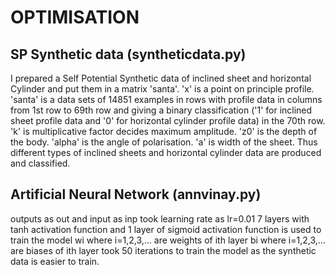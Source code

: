 # OPTIMISATION

SP Synthetic data (syntheticdata.py)
---
   I prepared a Self Potential Synthetic data of inclined sheet and horizontal Cylinder and put them in a matrix 'santa'.
'x' is a point on principle profile. 
'santa' is a data sets of 14851 examples in rows with profile data in columns from 1st row to 69th row and giving a binary classification ('1' for inclined sheet profile data and '0' for horizontal cylinder profile data) in the 70th row.
'k' is multiplicative factor decides maximum amplitude. 
'z0' is the depth of the body.
'alpha' is the angle of polarisation.
'a' is width of the sheet.
Thus different types of inclined sheets and horizontal cylinder data are produced and classified.

Artificial Neural Network (annvinay.py)
---

outputs as out and input as inp 
took learning rate as lr=0.01
7 layers with tanh activation function and 1 layer of sigmoid activation function is used to train the model
wi where i=1,2,3,... are weights of ith layer 
bi where i=1,2,3,... are biases of ith layer
took 50 iterations to train the model as the synthetic data is easier to train.
